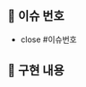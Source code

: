 ## 📌 이슈 번호
- close #이슈번호

## 🚀 구현 내용

<!--## 📘 참고 사항: 관련 내용, 블로그, 링크 -->

<!--## ❓ 궁금한 내용-->

<!--## 🤝 리뷰 요청: 리뷰어들에게 요청하는 내용-->
